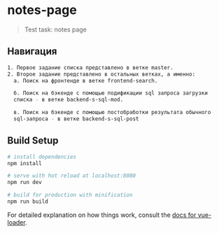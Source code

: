 # notes-page

> Test task: notes page


## Навигация

``` bash
1. Первое задание списка представлено в ветке master.
2. Второе задание представлено в остальных ветках, а именно:
  а. Поиск на фронтенде в ветке frontend-search.

  б. Поиск на бэкенде с помощью подификации sql запроса загрузки
  списка - в ветке backend-s-sql-mod.

  в. Поиск на бэкенде с помощью постобработки результата обычного
  sql-запроса - в ветке backend-s-sql-post

```

## Build Setup

``` bash
# install dependencies
npm install

# serve with hot reload at localhost:8080
npm run dev

# build for production with minification
npm run build
```

For detailed explanation on how things work, consult the [docs for vue-loader](http://vuejs.github.io/vue-loader).
